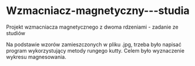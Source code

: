# Wzmacniacz-magnetyczny---studia
Projekt wzmacniacza magnetycznego z dwoma rdzeniami - zadanie ze studiów 

Na podstawie wzorów zamieszczonych w pliku .jpg, trzeba było napisać program wykorzystujący metody rungego kutty. Celem było wyznaczenie wykresu magnesowania.
